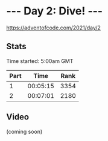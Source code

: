 # --- Day 2: Dive! ---

https://adventofcode.com/2021/day/2

## Stats

Time started: 5:00am GMT

| Part | Time | Rank |
| --- | --- | --- |
| 1 | 00:05:15 | 3354 |
| 2 | 00:07:01 | 2180 |

## Video
(coming soon)
